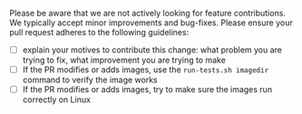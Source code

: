 Please be aware that we are not actively looking for feature contributions. We typically accept minor improvements and bug-fixes. 
Please ensure your pull request adheres to the following guidelines:
- [ ] explain your motives to contribute this change: what problem you are trying to fix, what improvement you are trying to make
- [ ] If the PR modifies or adds images, use the `run-tests.sh imagedir` command to verify the image works
- [ ] If the PR modifies or adds images, try to make sure the images run correctly on Linux

